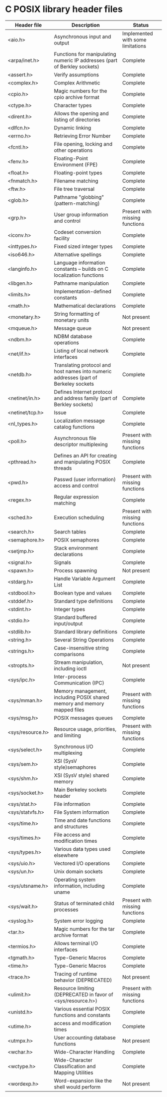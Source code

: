 # C POSIX library header files

| Header file              | Description                                                                           | Status                            |
|--------------------------|---------------------------------------------------------------------------------------|-----------------------------------|
| <aio.h>                  | Asynchronous input and output                                                         | Implemented with some limitations |
| <arpa/inet.h>            | Functions for manipulating numeric IP addresses (part of Berkley sockets)             | Complete                          |
| <assert.h>               | Verify assumptions                                                                    | Complete                          |
| <complex.h>              | Complex Arithmetic                                                                    | Complete                          |
| <cpio.h>                 | Magic numbers for the cpio archive format                                             | Complete                          |
| <ctype.h>                | Character types                                                                       | Complete                          |
| <dirent.h>               | Allows the opening and listing of directories                                         | Complete                          |
| <dlfcn.h>                | Dynamic linking                                                                       | Complete                          |
| <errno.h>                | Retrieving Error Number                                                               | Complete                          |
| <fcntl.h>                | File opening, locking and other operations                                            | Complete                          |
| <fenv.h>                 | Floating-Point Environment (FPE)                                                      | Complete                          |
| <float.h>                | Floating-point types                                                                  | Complete                          |
| <fnmatch.h>              | Filename matching                                                                     | Complete                          |
| <ftw.h>                  | File tree traversal                                                                   | Complete                          |
| <glob.h>                 | Pathname "globbing" (pattern-matching)                                                | Complete                          |
| <grp.h>                  | User group information and control                                                    | Present with missing functions    |
| <iconv.h>                | Codeset conversion facility                                                           | Complete                          |
| <inttypes.h>             | Fixed sized integer types                                                             | Complete                          |
| <iso646.h>               | Alternative spellings                                                                 | Complete                          |
| <langinfo.h>             | Language information constants – builds on C localization functions                   | Complete                          |
| <libgen.h>               | Pathname manipulation                                                                 | Complete                          |
| <limits.h>               | Implementation-defined constants                                                      | Complete                          |
| <math.h>                 | Mathematical declarations                                                             | Complete                          |
| <monetary.h>             | String formatting of monetary units                                                   | Not present                       |
| <mqueue.h>               | Message queue                                                                         | Not present                       |
| <ndbm.h>                 | NDBM database operations                                                              | Complete                          |
| <net/if.h>               | Listing of local network interfaces                                                   | Complete                          |
| <netdb.h>                | Translating protocol and host names into numeric addresses (part of Berkeley sockets  | Complete                          |
| <netinet/in.h>           | Defines Internet protocol and address family (part of Berkley sockets)                | Complete                          |
| <netinet/tcp.h>          | Issue                                                                                 | Complete                          |
| <nl_types.h>             | Localization message catalog functions                                                | Complete                          |
| <poll.h>                 | Asynchronous file descriptor multiplexing                                             | Present with missing functions    |
| <pthread.h>              | Defines an API for creating and manipulating POSIX threads                            | Complete                          |
| <pwd.h>                  | Passwd (user information) access and control                                          | Present with missing functions    |
| <regex.h>                | Regular expression matching                                                           | Complete                          |
| <sched.h>                | Execution scheduling                                                                  | Present with missing functions    |
| <search.h>               | Search tables                                                                         | Complete                          |
| <semaphore.h>            | POSIX semaphores                                                                      | Complete                          |
| <setjmp.h>               | Stack environment declarations                                                        | Complete                          |
| <signal.h>               | Signals                                                                               | Complete                          |
| <spawn.h>                | Process spawning                                                                      | Not present                       |
| <stdarg.h>               | Handle Variable Argument List                                                         | Complete                          |
| <stdbool.h>              | Boolean type and values                                                               | Complete                          |
| <stddef.h>               | Standard type definitions                                                             | Complete                          |
| <stdint.h>               | Integer types                                                                         | Complete                          |
| <stdio.h>                | Standard buffered input/output                                                        | Complete                          |
| <stdlib.h>               | Standard library definitions                                                          | Complete                          |
| <string.h>               | Several String Operations                                                             | Complete                          |
| <strings.h>              | Case-insensitive string comparisons                                                   | Complete                          |
| <stropts.h>              | Stream manipulation, including ioctl                                                  | Not present                       |
| <sys/ipc.h>              | Inter-process Communication (IPC)                                                     | Complete                          |
| <sys/mman.h>             | Memory management, including POSIX shared memory  and memory mapped files             | Present with missing functions    |
| <sys/msg.h>              | POSIX messages queues                                                                 | Complete                          |
| <sys/resource.h>         | Resource usage, priorities, and limiting                                              | Present with missing functions    |
| <sys/select.h>           | Synchronous I/O multiplexing                                                          | Complete                          |
| <sys/sem.h>              | XSI (SysV style)semaphores                                                            | Complete                          |
| <sys/shm.h>              | XSI (SysV style) shared memory                                                        | Complete                          |
| <sys/socket.h>           | Main Berkeley sockets header                                                          | Complete                          |
| <sys/stat.h>             | File information                                                                      | Complete                          |
| <sys/statvfs.h>          | File System information                                                               | Complete                          |
| <sys/time.h>             | Time and date functions and structures                                                | Complete                          |
| <sys/times.h>            | File access and modification times                                                    | Complete                          |
| <sys/types.h>            | Various data types used elsewhere                                                     | Complete                          |
| <sys/uio.h>              | Vectored I/O operations                                                               | Complete                          |
| <sys/un.h>               | Unix domain sockets                                                                   | Complete                          |
| <sys/utsname.h>          | Operating system information, including uname                                         | Complete                          |
| <sys/wait.h>             | Status of terminated child processes                                                  | Present with missing functions    |
| <syslog.h>               | System error logging                                                                  | Complete                          |
| <tar.h>                  | Magic numbers for the tar archive format                                              | Complete                          |
| <termios.h>              | Allows terminal I/O interfaces                                                        | Complete                          |
| <tgmath.h>               | Type-Generic Macros                                                                   | Complete                          |
| <time.h>                 | Type-Generic Macros                                                                   | Complete                          |
| <trace.h>                | Tracing of runtime behavior (DEPRECATED)                                              | Not present                       |
| <ulimit.h>               | Resource limiting (DEPRECATED in favor of <sys/resource.h>)                           | Present with missing functions    |
| <unistd.h>               | Various essential POSIX functions and constants                                       | Complete                          |
| <utime.h>                | access and modification times                                                         | Complete                          |
| <utmpx.h>                | User accounting database functions                                                    | Not present                       |
| <wchar.h>                | Wide-Character Handling                                                               | Complete                          |
| <wctype.h>               | Wide-Character Classification and Mapping Utilities                                   | Complete                          |
| <wordexp.h>              | Word-expansion like the shell would perform                                           | Not present                       |
